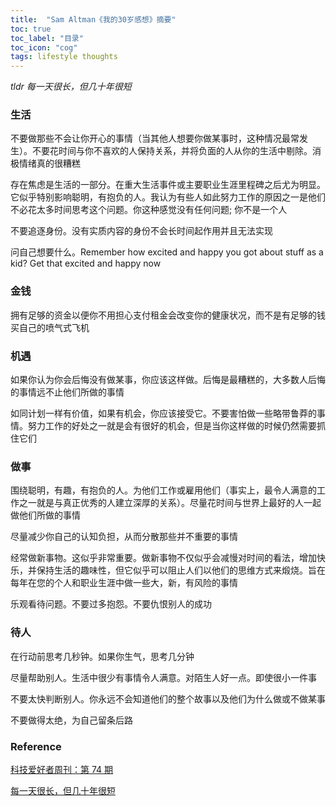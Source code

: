 ```yaml
---
title:  "Sam Altman《我的30岁感想》摘要"
toc: true
toc_label: "目录"
toc_icon: "cog"
tags: lifestyle thoughts
---
```


*tldr 每一天很长，但几十年很短*

### 生活

不要做那些不会让你开心的事情（当其他人想要你做某事时，这种情况最常发生）。不要花时间与你不喜欢的人保持关系，并将负面的人从你的生活中剔除。消极情绪真的很糟糕

存在焦虑是生活的一部分。在重大生活事件或主要职业生涯里程碑之后尤为明显。它似乎特别影响聪明，有抱负的人。我认为有些人如此努力工作的原因之一是他们不必花太多时间思考这个问题。你这种感觉没有任何问题; 你不是一个人

不要追逐身份。没有实质内容的身份不会长时间起作用并且无法实现

问自己想要什么。Remember how excited and happy you got about stuff as a kid?  Get that excited and happy now

### 金钱

拥有足够的资金以便你不用担心支付租金会改变你的健康状况，而不是有足够的钱买自己的喷气式飞机

### 机遇

如果你认为你会后悔没有做某事，你应该这样做。后悔是最糟糕的，大多数人后悔的事情远不止他们所做的事情

如同计划一样有价值，如果有机会，你应该接受它。不要害怕做一些略带鲁莽的事情。努力工作的好处之一就是会有很好的机会，但是当你这样做的时候仍然需要抓住它们

### 做事

围绕聪明，有趣，有抱负的人。为他们工作或雇用他们（事实上，最令人满意的工作之一就是与真正优秀的人建立深厚的关系）。尽量花时间与世界上最好的人一起做他们所做的事情

尽量减少你自己的认知负担，从而分散那些并不重要的事情

经常做新事物。这似乎非常重要。做新事物不仅似乎会减慢对时间的看法，增加快乐，并保持生活的趣味性，但它似乎可以阻止人们以他们的思维方式来煅烧。旨在每年在您的个人和职业生涯中做一些大，新，有风险的事情

乐观看待问题。不要过多抱怨。不要仇恨别人的成功

### 待人

在行动前思考几秒钟。如果你生气，思考几分钟

尽量帮助别人。生活中很少有事情令人满意。对陌生人好一点。即使很小一件事

不要太快判断别人。你永远不会知道他们的整个故事以及他们为什么做或不做某事

不要做得太绝，为自己留条后路

### Reference

[科技爱好者周刊：第 74 期](http://www.ruanyifeng.com/blog/2019/09/weekly-issue-74.html)

[每一天很长，但几十年很短](https://blog.samaltman.com/the-days-are-long-but-the-decades-are-short)
